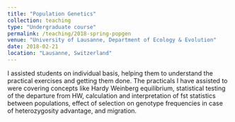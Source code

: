 ```yaml
---
title: "Population Genetics"
collection: teaching
type: "Undergraduate course"
permalink: /teaching/2018-spring-popgen
venue: "University of Lausanne, Department of Ecology & Evolution"
date: 2018-02-21
location: "Lausanne, Switzerland"
---
```


I assisted students on individual basis, helping them to understand the practical exercises and getting them done. The practicals I have assisted to were covering concepts like Hardy Weinberg equilibrium, statistical testing of the departure from HW, calculation and interpretation of fst statistics between populations, effect of selection on genotype frequencies in case of heterozygosity advantage, and migration.

